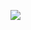 
![](https://user-images.githubusercontent.com/26511983/71595942-3ad2a100-2b03-11ea-8855-35568d9419ce.png)

